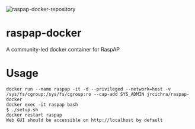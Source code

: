 ![raspap-docker-repository](https://user-images.githubusercontent.com/229399/111151581-edb7df00-858f-11eb-8e3a-3ac11c3c04b7.png)


# raspap-docker
A community-led docker container for RaspAP

# Usage
```
docker run --name raspap -it -d --privileged --network=host -v /sys/fs/cgroup:/sys/fs/cgroup:ro --cap-add SYS_ADMIN jrcichra/raspap-docker
docker exec -it raspap bash
$ ./setup.sh
docker restart raspap
Web GUI should be accessible on http://localhost by default
```
